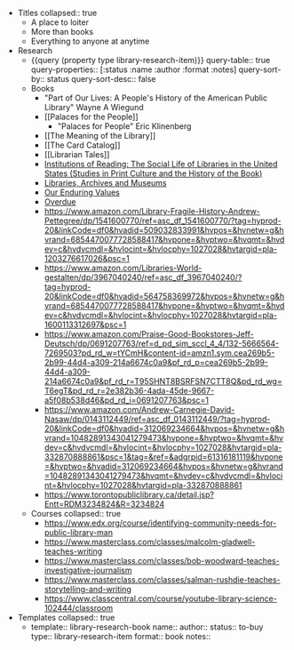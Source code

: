 - Titles
  collapsed:: true
	- A place to loiter
	- More than books
	- Everything to anyone at anytime
- Research
	- {{query (property type library-research-item)}}
	  query-table:: true
	  query-properties:: [:status :name :author :format :notes]
	  query-sort-by:: status
	  query-sort-desc:: false
	- Books
		- "Part of Our Lives: A People's History of the American Public Library" Wayne A Wiegund
		- [[Palaces for the People]]
			- "Palaces for People" Eric Klinenberg
		- [[The Meaning of the Library]]
		- [[The Card Catalog]]
		- [[Librarian Tales]]
		- [Institutions of Reading: The Social Life of Libraries in the United States (Studies in Print Culture and the History of the Book)](https://www.chapters.indigo.ca/en-ca/books/institutions-of-reading/9781558495913-item.html)
		- [Libraries, Archives and Museums](https://www.amazon.com/Libraries-Archives-Museums-Introduction-Institutions/dp/1538118904/ref=d_pd_sbs_sccl_2_2/132-5666564-7269503?pd_rd_w=AZtvS&content-id=amzn1.sym.38bbd1de-73a5-4ef9-9954-df27c3112829&pf_rd_p=38bbd1de-73a5-4ef9-9954-df27c3112829&pf_rd_r=WFJ8NR9E3T8MP6CKEPM7&pd_rd_wg=g6JOw&pd_rd_r=0e776294-990d-465d-b1b9-76282624edc6&pd_rd_i=1538118904&psc=1)
		- [Our Enduring Values](https://www.amazon.com/Enduring-Values-Revisited-Librarianship-Ever-Changing/dp/0838913008/ref=d_pd_sbs_sccl_2_2/132-5666564-7269503?pd_rd_w=7S1Rm&content-id=amzn1.sym.3676f086-9496-4fd7-8490-77cf7f43f846&pf_rd_p=3676f086-9496-4fd7-8490-77cf7f43f846&pf_rd_r=JME7Q66JP27609523ZZH&pd_rd_wg=qtJeF&pd_rd_r=b288681c-e882-49a2-ad4b-411dde21ac6a&pd_rd_i=0838913008&psc=1)
		- [Overdue](https://www.chapters.indigo.ca/en-ca/books/product/9781641605311-item.html?ref=item_page:richrel:rr_carousel:json1)
		- https://www.amazon.com/Library-Fragile-History-Andrew-Pettegree/dp/1541600770/ref=asc_df_1541600770/?tag=hyprod-20&linkCode=df0&hvadid=509032833991&hvpos=&hvnetw=g&hvrand=6854470077728588417&hvpone=&hvptwo=&hvqmt=&hvdev=c&hvdvcmdl=&hvlocint=&hvlocphy=1027028&hvtargid=pla-1203276617026&psc=1
		- https://www.amazon.com/Libraries-World-gestalten/dp/3967040240/ref=asc_df_3967040240/?tag=hyprod-20&linkCode=df0&hvadid=564758369972&hvpos=&hvnetw=g&hvrand=6854470077728588417&hvpone=&hvptwo=&hvqmt=&hvdev=c&hvdvcmdl=&hvlocint=&hvlocphy=1027028&hvtargid=pla-1600113312697&psc=1
		- https://www.amazon.com/Praise-Good-Bookstores-Jeff-Deutsch/dp/0691207763/ref=d_pd_sim_sccl_4_4/132-5666564-7269503?pd_rd_w=tYCmH&content-id=amzn1.sym.cea269b5-2b99-44d4-a309-214a6674c0a9&pf_rd_p=cea269b5-2b99-44d4-a309-214a6674c0a9&pf_rd_r=T95SHNT8BSRFSN7CTT8Q&pd_rd_wg=T6egT&pd_rd_r=2e382b36-4ada-45de-9667-a5f08b538d46&pd_rd_i=0691207763&psc=1
		- https://www.amazon.com/Andrew-Carnegie-David-Nasaw/dp/0143112449/ref=asc_df_0143112449/?tag=hyprod-20&linkCode=df0&hvadid=312069234664&hvpos=&hvnetw=g&hvrand=10482891343041279473&hvpone=&hvptwo=&hvqmt=&hvdev=c&hvdvcmdl=&hvlocint=&hvlocphy=1027028&hvtargid=pla-332870888861&psc=1&tag=&ref=&adgrpid=61316181119&hvpone=&hvptwo=&hvadid=312069234664&hvpos=&hvnetw=g&hvrand=10482891343041279473&hvqmt=&hvdev=c&hvdvcmdl=&hvlocint=&hvlocphy=1027028&hvtargid=pla-332870888861
		- https://www.torontopubliclibrary.ca/detail.jsp?Entt=RDM3234824&R=3234824
	- Courses
	  collapsed:: true
		- https://www.edx.org/course/identifying-community-needs-for-public-library-man
		- https://www.masterclass.com/classes/malcolm-gladwell-teaches-writing
		- https://www.masterclass.com/classes/bob-woodward-teaches-investigative-journalism
		- https://www.masterclass.com/classes/salman-rushdie-teaches-storytelling-and-writing
		- https://www.classcentral.com/course/youtube-library-science-102444/classroom
- Templates
  collapsed:: true
	- template:: library-research-book
	  name::
	  author::
	  status:: to-buy
	  type:: library-research-item
	  format:: book
	  notes::